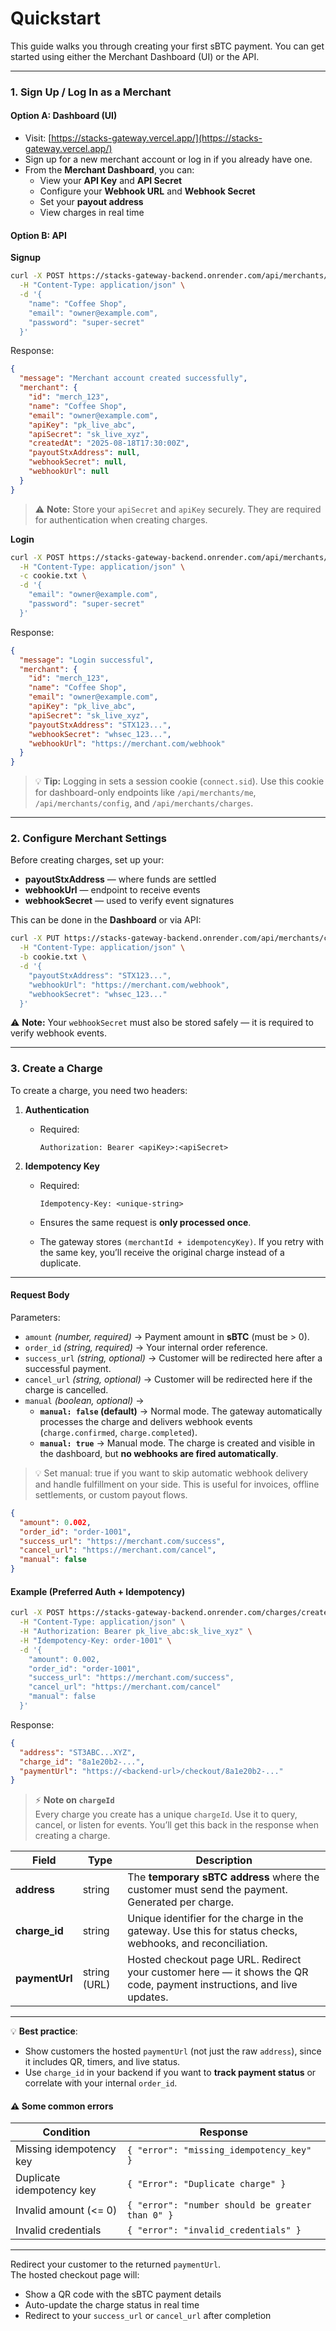 # Quickstart

This guide walks you through creating your first sBTC payment. You can get
started using either the Merchant Dashboard (UI) or the API.

---

### 1. Sign Up / Log In as a Merchant

#### Option A: Dashboard (UI)

- Visit: [https://stacks-gateway.vercel.app/](https://stacks-gateway.vercel.app/)
- Sign up for a new merchant account or log in if you already have one.
- From the **Merchant Dashboard**, you can:
  - View your **API Key** and **API Secret**
  - Configure your **Webhook URL** and **Webhook Secret**
  - Set your **payout address**
  - View charges in real time

#### Option B: API

**Signup**

```bash
curl -X POST https://stacks-gateway-backend.onrender.com/api/merchants/signup \
  -H "Content-Type: application/json" \
  -d '{
    "name": "Coffee Shop",
    "email": "owner@example.com",
    "password": "super-secret"
  }'
```

Response:

```json
{
  "message": "Merchant account created successfully",
  "merchant": {
    "id": "merch_123",
    "name": "Coffee Shop",
    "email": "owner@example.com",
    "apiKey": "pk_live_abc",
    "apiSecret": "sk_live_xyz",
    "createdAt": "2025-08-18T17:30:00Z",
    "payoutStxAddress": null,
    "webhookSecret": null,
    "webhookUrl": null
  }
}
```

> ⚠️ **Note:** Store your `apiSecret` and `apiKey` securely. They are required for authentication when creating charges.

**Login**

```bash
curl -X POST https://stacks-gateway-backend.onrender.com/api/merchants/login \
  -H "Content-Type: application/json" \
  -c cookie.txt \
  -d '{
    "email": "owner@example.com",
    "password": "super-secret"
  }'
```

Response:

```json
{
  "message": "Login successful",
  "merchant": {
    "id": "merch_123",
    "name": "Coffee Shop",
    "email": "owner@example.com",
    "apiKey": "pk_live_abc",
    "apiSecret": "sk_live_xyz",
    "payoutStxAddress": "STX123...",
    "webhookSecret": "whsec_123...",
    "webhookUrl": "https://merchant.com/webhook"
  }
}
```

> 💡 **Tip:** Logging in sets a session cookie (`connect.sid`). Use this cookie for dashboard-only endpoints like `/api/merchants/me`, `/api/merchants/config`, and `/api/merchants/charges`.

---

### 2. Configure Merchant Settings

Before creating charges, set up your:

- **payoutStxAddress** — where funds are settled
- **webhookUrl** — endpoint to receive events
- **webhookSecret** — used to verify event signatures

This can be done in the **Dashboard** or via API:

```bash
curl -X PUT https://stacks-gateway-backend.onrender.com/api/merchants/config \
  -H "Content-Type: application/json" \
  -b cookie.txt \
  -d '{
    "payoutStxAddress": "STX123...",
    "webhookUrl": "https://merchant.com/webhook",
    "webhookSecret": "whsec_123..."
  }'
```

⚠️ **Note:** Your `webhookSecret` must also be stored safely — it is required to verify webhook events.

---

### 3. Create a Charge

To create a charge, you need two headers:

1. **Authentication**

   - Required:

     ```http
     Authorization: Bearer <apiKey>:<apiSecret>
     ```

2. **Idempotency Key**&#x20;

   - Required:

     ```http
     Idempotency-Key: <unique-string>
     ```

   - Ensures the same request is **only processed once**.
   - The gateway stores `(merchantId + idempotencyKey)`. If you retry with the same key, you’ll receive the original charge instead of a duplicate.

---

#### Request Body

Parameters:

- `amount` _(number, required)_ → Payment amount in **sBTC** (must be > 0).
- `order_id` _(string, required)_ → Your internal order reference.
- `success_url` _(string, optional)_ → Customer will be redirected here after a successful payment.
- `cancel_url` _(string, optional)_ → Customer will be redirected here if the charge is cancelled.
- `manual` _(boolean, optional)_ →
  - **`manual: false` (default)** → Normal mode. The gateway automatically processes the charge and delivers webhook events (`charge.confirmed`, `charge.completed`).
  - **`manual: true`** → Manual mode. The charge is created and visible in the dashboard, but **no webhooks are fired automatically**.

> 💡 Set manual: true if you want to skip automatic webhook delivery and handle fulfillment on your side. This is useful for invoices, offline settlements, or custom payout flows.

```json
{
  "amount": 0.002,
  "order_id": "order-1001",
  "success_url": "https://merchant.com/success",
  "cancel_url": "https://merchant.com/cancel",
  "manual": false
}
```

#### Example (Preferred Auth + Idempotency)

```bash
curl -X POST https://stacks-gateway-backend.onrender.com/charges/createCharge \
  -H "Content-Type: application/json" \
  -H "Authorization: Bearer pk_live_abc:sk_live_xyz" \
  -H "Idempotency-Key: order-1001" \
  -d '{
    "amount": 0.002,
    "order_id": "order-1001",
    "success_url": "https://merchant.com/success",
    "cancel_url": "https://merchant.com/cancel"
    "manual": false
  }'
```

Response:

```json
{
  "address": "ST3ABC...XYZ",
  "charge_id": "8a1e20b2-...",
  "paymentUrl": "https://<backend-url>/checkout/8a1e20b2-..."
}
```

> ⚡ **Note on `chargeId`**\
> Every charge you create has a unique `chargeId`. Use it to query, cancel, or listen for events. You’ll get this back in the response when creating a charge.

| Field          | Type         | Description                                                                                                           |
| -------------- | ------------ | --------------------------------------------------------------------------------------------------------------------- |
| **address**    | string       | The **temporary sBTC address** where the customer must send the payment. Generated per charge.                        |
| **charge_id**  | string       | Unique identifier for the charge in the gateway. Use this for status checks, webhooks, and reconciliation.            |
| **paymentUrl** | string (URL) | Hosted checkout page URL. Redirect your customer here — it shows the QR code, payment instructions, and live updates. |

---

💡 **Best practice**:

- Show customers the hosted `paymentUrl` (not just the raw `address`), since it includes QR, timers, and live status.
- Use `charge_id` in your backend if you want to **track payment status** or correlate with your internal `order_id`.

#### ⚠️ Some common errors

| Condition                 | Response                                         |
| ------------------------- | ------------------------------------------------ |
| Missing idempotency key   | `{ "error": "missing_idempotency_key" }`         |
| Duplicate idempotency key | `{ "Error": "Duplicate charge" }`                |
| Invalid amount (<= 0)     | `{ "error": "number should be greater than 0" }` |
| Invalid credentials       | `{ "error": "invalid_credentials" }`             |

---

Redirect your customer to the returned `paymentUrl`.\
The hosted checkout page will:

- Show a QR code with the sBTC payment details
- Auto-update the charge status in real time
- Redirect to your `success_url` or `cancel_url` after completion
